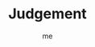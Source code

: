 ---
# hugo new --kind tarot-card content/projects/tarot/cards/suit-number.md
# basics
title     		 : "Judgement"
token					 : 'major-20'
card_type			 : '' # major, minor, court
layout				 : "tarot-card"
author    		 : 'me'
one_liner 		 : "Revival, renewal, resurrection, evaluation, invitation"
alt_names			 : ['The Aeon']
images				 : ['/assets/images/tarot/rws/rw-major-20.jpg']
keywords			 : ['revival', 'renewal', 'resurrection', 'evaluation', 'invitation']
url						 : 'tarot/cards/major-20'
aliases				 : ['judgement', 'judgment']

# password: 'foolish journey'
dropbox				 : 'https://www.dropbox.com/sh/hxfc5r5p2sxr2l7/AACHZg8DpU8GLk_eSzU63LHya?dl=0'

meaning_light  : "Receiving a wake-up call. Discovering a new purpose in life. Becoming totally and completely yourself. Receiving a well-deserved reward. Passing an evaluation or examination. Welcoming the start of a new phase of life."

meaning_shadow : "Being weighed in the balances and found wanting. Failing to measure up to a well-defined standard. Being caught goofing off or misbehaving. Failing to prepare for an examination you know is coming. Rejecting an opportunity to reinvent yourself."

# more detail
correspondence_suit 				: ""
correspondence_archetype 		: "Resurrection"
correspondence_hebrew 			: "Sin/Tooth/300"
correspondence_element 			: "Fire"
correspondence_planet 			: ""
correspondence_astrological : ""
correspondence_mystical 		: "The resurrected Christ. The Last Judgment of Revelation. The phoenix, which rises to new life from its own ashes."
correspondence_story 				: "Having earned a victory, the main character sees himself or herself differently. Alternatively, others see the main character in a new and flattering light."

advice_relationships 	 : "Freshen your relationship by taking advantage of opportunities to reinvent yourself (and each other). Swap roles. Seek out entertainment you would normally avoid. Shatter habits and breath new life into your partnerships. What you learn in the process could be a wake-up call for you both."

advice_work 					 : "If something or someone is holding you back, it’s time for a “Come to Jesus Meeting” — a time to air dirty laundry, read someone the riot act, or say out loud what, to this point, has only been said in private. Identify the problem and eliminate it before the decay spreads to other efforts. If things are going well, use this as an opportunity to define why, so you can replicate your success elsewhere."

advice_spirituality 	 : "With a shock, we realize the impermanent nature of this world. Use this sudden insight to your advantage. Answer the trumpet call and reinvent yourself by refusing to cling to distractions. Set aside your stumbling blocks and embrace transformation."

advice_personal_growth : "The assessments of others cannot impact your true value. The only standard you must meet is being the very best version of yourself you can be. Identify your next steps, and take them. Don’t do this for others; do it for you."

advice_fortune_telling : "An old issue you thought was over will come up again today. Get ready for huge changes: break-ups, sudden calls from old friends, and unexpected setbacks. God’s trying to get your attention."

questions	: ["Who needs a wake-up call?", "How would your life change if you put a fear of death or loss aside?", "In what way do you need to be reborn?", "What is the main thing I need to realize about myself?", "If I were to reinvent myself, what would I become?"]

# referenced in the symbols.toml data file
symbols	  : ['2', 'angel-gabriel', 'crossed-banner', 'resurrected-dead']

# metadata
suppress_topnav : true
related_cards 	: []

---